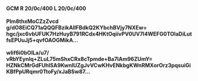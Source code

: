 #### GCM R 20/0c/400 L 20/0c/400
**Plm8thxMoCZzZvcd**<br/>**g/dO8EiCQ71aQQQFBzikAIlFBdkQ2KYbchBVjy7NXEw=**<br/>**hgc/jxc6vbUFUK7HzHuyB791RCdx4HKtOqiivPV0UV7I4WEFG0TOlaDiLutfsEPUuJj5+qvfOAOGMikA...**<br/><br/>
**wIif6i0bOlLa/u7/**<br/>**vRbYEynIq+ZLuL75mShxCRx8cTpmde+Ba7IAm96ZUmY=**<br/>**HZNkCMrGdFUhISA9KwnlUZgJvVCwKHvENkbgKWnRMXorOrz3pqsuiGiKBfPpURqmr0TtoFy/xJaBSw87...**
